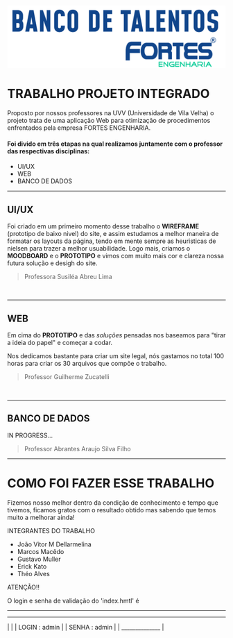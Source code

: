 ![BANDO DE TALENTOS FORTES](git-img/img2.png)


# TRABALHO PROJETO INTEGRADO

Proposto por nossos professores na UVV (Universidade de Vila Velha)
o projeto trata de uma aplicação Web para otimização de procedimentos enfrentados pela empresa FORTES ENGENHARIA. 

 #### Foi divido em três etapas na qual realizamos juntamente com o professor das respectivas disciplinas:
  - UI/UX
  - WEB
 - BANCO DE DADOS
 
---
## UI/UX

Foi criado em um primeiro momento desse trabalho o **WIREFRAME** (prototipo de baixo nivel) do site, e assim estudamos a melhor maneira de formatar os layouts da página, tendo em mente sempre
as heuristicas de nielsen para trazer a melhor usuabilidade. Logo mais, criamos o **MOODBOARD** e o **PROTOTIPO** e vimos com muito mais cor e clareza nossa futura solução e desigh do site. 
> Professora Susiléa Abreu Lima

![]()

---
## WEB 

Em cima do **PROTOTIPO** e das *soluções* pensadas nos baseamos para "tirar a ideia do papel" e começar a codar.

Nos dedicamos bastante para criar um site legal, nós gastamos no total 100 horas para criar os 30 arquivos que compõe o trabalho. 

> Professor Guilherme Zucatelli 


![]()

---

## BANCO DE DADOS

IN PROGRESS...


> Professor Abrantes Araujo Silva Filho

---

# COMO FOI FAZER ESSE TRABALHO

Fizemos nosso melhor dentro da condição de conhecimento e tempo que tivemos, ficamos gratos com o resultado obtido mas sabendo que temos muito a melhorar ainda!



INTEGRANTES DO TRABALHO 

- João Vitor M Dellarmelina
- Marcos Macêdo 
- Gustavo Muller
- Erick Kato
- Théo Alves


ATENÇÃO!! 

O login e senha de validação do 'index.hmtl' é 
  ______
  ________
|                |
| LOGIN : admin  |
| SENHA : admin  |
| ______________ |
